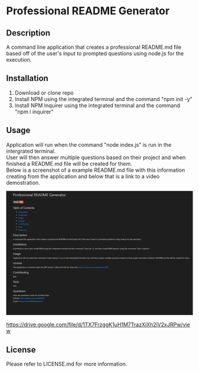 # Professional README Generator

## Description
A command line application that creates a professional README.md file based off of the user's input to prompted questions using node.js for the execution.

## Installation
 1. Download or clone repo  
 2. Install NPM using the integrated terminal and the command "npm init -y"
 3. Install NPM Inquirer using the integrated terminal and the command "npm i inquirer"

## Usage
Application will run when the command "node index.js" is run in the intergrated terminal.  
User will then answer multiple questions based on their project and when finished a README.md file will be created for them.  
Below is a screenshot of a example README.md file with this information creating from the application and below that is a link to a video demostration.  

![alt text](./assets/images/README%20Example.png)  

https://drive.google.com/file/d/1TX7FrzggK1uH1M7TrazXiXh2iV2xJRPw/view

## License
Please refer to LICENSE.md for more information.

